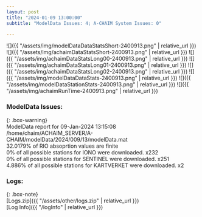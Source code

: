 ```yaml
---
layout: post
title: "2024-01-09 13:00:00"
subtitle: "ModelData Issues: 4; A-CHAIM System Issues: 0"

---
```


![]({{ "/assets/img/modelDataDataStatsShort-2400913.png" | relative_url }})
![]({{ "/assets/img/achaimDataStatsShort-2400913.png" | relative_url }})
![]({{ "/assets/img/achaimDataStatsLong00-2400913.png" | relative_url }})
![]({{ "/assets/img/achaimDataStatsLong01-2400913.png" | relative_url }})
![]({{ "/assets/img/achaimDataStatsLong02-2400913.png" | relative_url }})
![]({{ "/assets/img/modelDataDataStats-2400913.png" | relative_url }})
![]({{ "/assets/img/modelDataStationStats-2400913.png" | relative_url }})
![]({{ "/assets/img/achaimRunTime-2400913.png" | relative_url }})


### ModelData Issues:  
  
{: .box-warning}  
 ModelData report for 09-Jan-2024 13:15:08   
 /home/chaim/ACHAIM_SERVER/A-CHAIM/modelData/2024/009/13/modelData.mat   
 32.0179% of RIO absoprtion values are finite   
 0% of all possible stations for IONO were downloaded. x232   
 0% of all possible stations for SENTINEL were downloaded. x251   
 4.886% of all possible stations for KARTVERKET were downloaded. x2   
  


### Logs:  
  
{: .box-note}  
[Logs.zip]({{ "/assets/other/logs.zip" | relative_url }})  
[Log Info]({{ "/logInfo" | relative_url }})  

